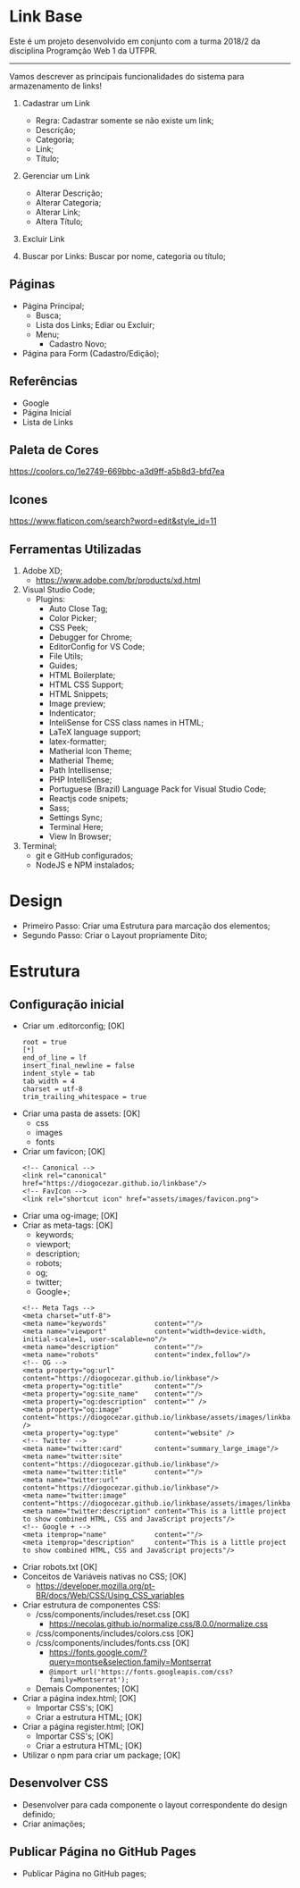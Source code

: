 # Link Base

Este é um projeto desenvolvido em conjunto com a turma 2018/2 da disciplina Programção Web 1 da UTFPR.

---

Vamos descrever as principais funcionalidades do sistema para armazenamento de links!

1. Cadastrar um Link
    * Regra: Cadastrar somente se não existe um link;
    * Descrição;
    * Categoria;
    * Link;
    * Título;

2. Gerenciar um Link
    * Alterar Descrição;
    * Alterar Categoria;
    * Alterar Link;
    * Altera  Título;

3. Excluir Link

4. Buscar por Links:
    Buscar por nome, categoria ou título;

## Páginas

- Página Principal;
    - Busca;
    - Lista dos Links;
        Ediar ou Excluir;
    - Menu;
        - Cadastro Novo;
- Página para Form (Cadastro/Edição);

## Referências

- Google
- Página Inicial
- Lista de Links

## Paleta de Cores

https://coolors.co/1e2749-669bbc-a3d9ff-a5b8d3-bfd7ea

## Icones

https://www.flaticon.com/search?word=edit&style_id=11

## Ferramentas Utilizadas

1. Adobe XD;
    - https://www.adobe.com/br/products/xd.html
2. Visual Studio Code;
    - Plugins:
        * Auto Close Tag;
        * Color Picker;
        * CSS Peek;
        * Debugger for Chrome;
        * EditorConfig for VS Code;
        * File Utils;
        * Guides;
        * HTML Boilerplate;
        * HTML CSS Support;
        * HTML Snippets;
        * Image preview;
        * Indenticator;
        * InteliSense for CSS class names in HTML;
        * LaTeX language support;
        * latex-formatter;
        * Matherial Icon Theme;
        * Matherial Theme;
        * Path Intellisense;
        * PHP IntelliSense;
        * Portuguese (Brazil) Language Pack for Visual Studio Code;
        * Reactjs code snipets;
        * Sass;
        * Settings Sync;
        * Terminal Here;
        * View In Browser;
3. Terminal;
    * git e GitHub configurados;
    * NodeJS e NPM instalados;

# Design

- Primeiro Passo: Criar uma Estrutura para marcação dos elementos;
- Segundo Passo: Criar o Layout propriamente Dito;

# Estrutura

## Configuração inicial

* Criar um .editorconfig; [OK]
    ```
    root = true
    [*]
    end_of_line = lf
    insert_final_newline = false
    indent_style = tab
    tab_width = 4
    charset = utf-8
    trim_trailing_whitespace = true
    ```
* Criar uma pasta de assets: [OK]
    * css
    * images
    * fonts
* Criar um favicon; [OK]
    ```
    <!-- Canonical -->
    <link rel="canonical" href="https://diogocezar.github.io/linkbase"/>
	<!-- FavIcon -->
    <link rel="shortcut icon" href="assets/images/favicon.png">
    ```
* Criar uma og-image; [OK]
* Criar as meta-tags: [OK]
    * keywords;
    * viewport;
    * description;
    * robots;
    * og;
    * twitter;
    * Google+;
    ```
    <!-- Meta Tags -->
    <meta charset="utf-8">
    <meta name="keywords"            content=""/>
    <meta name="viewport"            content="width=device-width, initial-scale=1, user-scalable=no"/>
    <meta name="description"         content=""/>
    <meta name="robots"              content="index,follow"/>
    <!-- OG -->
    <meta property="og:url"          content="https://diogocezar.github.io/linkbase"/>
    <meta property="og:title"        content=""/>
    <meta property="og:site_name"    content=""/>
    <meta property="og:description"  content="" />
    <meta property="og:image"        content="https://diogocezar.github.io/linkbase/assets/images/linkbase.jpg" />
    <meta property="og:type"         content="website" />
    <!-- Twitter -->
    <meta name="twitter:card"        content="summary_large_image"/>
    <meta name="twitter:site"        content="https://diogocezar.github.io/linkbase"/>
    <meta name="twitter:title"       content=""/>
    <meta name="twitter:url"         content="https://diogocezar.github.io/linkbase"/>
    <meta name="twitter:image"       content="https://diogocezar.github.io/linkbase/assets/images/linkbase.jpg"/>
    <meta name="twitter:description" content="This is a little project to show combined HTML, CSS and JavaScript projects"/>
    <!-- Google + -->
    <meta itemprop="name"            content=""/>
    <meta itemprop="description"     content="This is a little project to show combined HTML, CSS and JavaScript projects"/>
    ```
* Criar robots.txt [OK]
* Conceitos de Variáveis nativas no CSS; [OK]
    * https://developer.mozilla.org/pt-BR/docs/Web/CSS/Using_CSS_variables
* Criar estrutura de componentes CSS:
    * /css/components/includes/reset.css [OK]
        * https://necolas.github.io/normalize.css/8.0.0/normalize.css
    * /css/components/includes/colors.css [OK]
    * /css/components/includes/fonts.css [OK]
        * https://fonts.google.com/?query=montse&selection.family=Montserrat
        * ``` @import url('https://fonts.googleapis.com/css?family=Montserrat'); ```
	* Demais Componentes; [OK]
* Criar a página index.html; [OK]
    * Importar CSS's; [OK]
    * Criar a estrutura HTML; [OK]
* Criar a página register.html; [OK]
    * Importar CSS's; [OK]
    * Criar a estrutura HTML; [OK]
* Utilizar o npm para criar um package; [OK]

## Desenvolver CSS

* Desenvolver para cada componente o layout correspondente do design definido;
* Criar animações;

## Publicar Página no GitHub Pages

* Publicar Página no GitHub pages;